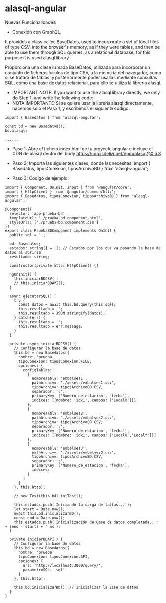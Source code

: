 # alasql-angular

Nuevas Funcionalidades:
- Conexión con GraphQL.

It provides a class called BaseDatos, used to incorporate a set of local files of type CSV, into the browser's memory, as if they were tables, and then be able to use them through SQL queries, as a relational database, for this purpose it is used alasql library

Proporciona una clase llamada BaseDatos, utilizada para incorporar un conjunto de ficheros locales de tipo CSV, a la memoria del navegador, como si se tratara de tablas, y posteriormente poder usarlas mediante consultas SQL, como una base de datos relacional, para ello se utiliza la libreria alasql.

- IMPORTANT NOTE: If you want to use the alasql library directly, we only do Step 1, and write the following code:
- NOTA IMPORTANTE: Si se quiere usar la libreria alasql directamente, hacemos solo el Paso 1, y escribimos el siguiente código:

```
import { Basedatos } from 'alasql-angular';

const bd = new Basedatos();
bd.alasql;

......
```

- Paso 1: Abre el fichero index.html de tu proyecto angular e incluye el CDN de alasql dentro del body https://cdn.jsdelivr.net/npm/alasql@0.5.3

- Paso 2: Importa las siguientes clases, donde las necesitas:
import { Basedatos, tiposConexion, tiposArchivoBD } from 'alasql-angular';

- Paso 3: Codigo de ejemplo:

```
import { Component, OnInit, Input } from '@angular/core';
import { HttpClient } from '@angular/common/http';
import { Basedatos, tiposConexion, tiposArchivoBD } from 'alasql-angular';

@Component({
  selector: 'app-prueba-bd',
  templateUrl: './prueba-bd.component.html',
  styleUrls: ['./prueba-bd.component.css']
})
export class PruebaBDComponent implements OnInit {
  public sql = '';

  bd: Basedatos;
  estados: string[] = []; // Estados por los que va pasando la base de datos al abrirse
  resultado: string;

  constructor(private http: HttpClient) {}

  ngOnInit() {
    this.iniciarBDCSV();
    // this.iniciarBDAPI();
  }

  async ejecutarSQL() {
    try {
      const datos = await this.bd.query(this.sql);
      this.resultado = '';
      this.resultado = JSON.stringify(datos);
    } catch(err) {
      this.resultado = '';
      this.resultado = err.message;
    }
  }

  private async iniciarBDCSV() {
    // Configurar la base de datos
    this.bd = new Basedatos({
      nombre: 'prueba',
      tipoConexion: tiposConexion.FILE,
      opciones: {
        configTablas: [
          {
            nombreTabla: 'embalses1',
            pathArchivo: './assets/embalses1.csv',
            tipoArchivo: tiposArchivoBD.CSV,
            separador: ';',
            primaryKey: ['Numero_de_estacion', 'fecha'],
            indices: [{nombre: 'idx1', campos: ['LocalX']}]
          },
          {
            nombreTabla: 'embalses2',
            pathArchivo: './assets/embalses2.csv',
            tipoArchivo: tiposArchivoBD.CSV,
            separador: ';',
            primaryKey: ['Numero_de_estacion', 'fecha'],
            indices: [{nombre: 'idx1', campos: ['LocalX','LocalY']}]
          },
          {
            nombreTabla: 'embalses3',
            pathArchivo: './assets/embalses3.csv',
            tipoArchivo: tiposArchivoBD.CSV,
            separador: ';',
            primaryKey: ['Numero_de_estacion', 'fecha'],
            indices: []
          }
        ]
      }
    }, this.http);

    // new Test(this.bd).iniTest();

    this.estados.push('Iniciando la carga de tablas...');
    let start = Date.now();
    await this.bd.inicializarBD();
    const end = Date.now();
    this.estados.push('Inicialización de Base de datos completada...' + (end - start) + ' ms');
  }

  private iniciarBDAPI() {
    // Configurar la base de datos
    this.bd = new Basedatos({
      nombre: 'prueba',
      tipoConexion: tiposConexion.API,
      opciones: {
        url: 'http://localhost:3000/query/',
        parametroSQL: 'sql'
      }
    }, this.http);

    this.bd.inicializarBD(); // Inicializar la Base de datos
  }
}
```